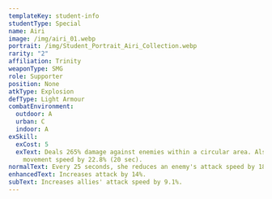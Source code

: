 ```yaml
---
templateKey: student-info
studentType: Special
name: Airi
image: /img/airi_01.webp
portrait: /img/Student_Portrait_Airi_Collection.webp
rarity: "2"
affiliation: Trinity
weaponType: SMG
role: Supporter
position: None
atkType: Explosion
defType: Light Armour
combatEnvironment:
  outdoor: A
  urban: C
  indoor: A
exSkill:
  exCost: 5
  exText: Deals 265% damage against enemies within a circular area. Also reduces
    movement speed by 22.8% (20 sec).
normalText: Every 25 seconds, she reduces an enemy's attack speed by 18.4% (30 sec).
enhancedText: Increases attack by 14%.
subText: Increases allies' attack speed by 9.1%.
---
```

